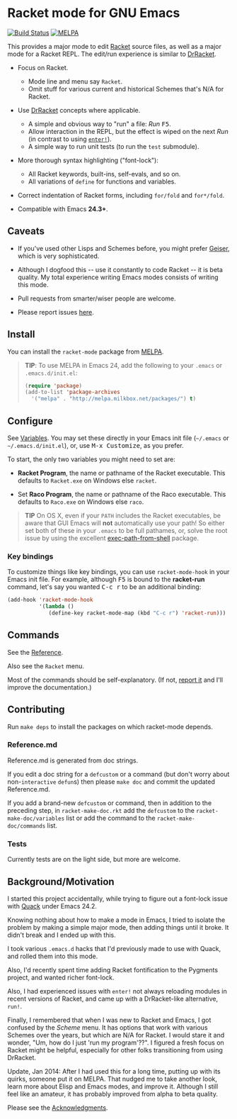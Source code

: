 # Racket mode for GNU Emacs

[![Build Status](https://travis-ci.org/greghendershott/racket-mode.png?branch=master)](https://travis-ci.org/greghendershott/racket-mode)
[![MELPA](http://melpa.org/packages/racket-mode-badge.svg)](http://melpa.org/#/racket-mode)

This provides a major mode to edit [Racket] source files, as well as a
major mode for a Racket REPL. The edit/run experience is similar to
[DrRacket].

- Focus on Racket.
  - Mode line and menu say `Racket`.
  - Omit stuff for various current and historical Schemes that's N/A
    for Racket.

- Use [DrRacket] concepts where applicable.
  - A simple and obvious way to "run" a file: _Run_ <kbd>F5</kbd>.
  - Allow interaction in the REPL, but the effect is wiped on the next
    _Run_ (in contrast to using [`enter!`]).
  - A simple way to run unit tests (to run the `test` submodule).

- More thorough syntax highlighting ("font-lock"):
  - All Racket keywords, built-ins, self-evals, and so on.
  - All variations of `define` for functions and variables.

- Correct indentation of Racket forms, including `for/fold` and
  `for*/fold`.

- Compatible with Emacs **24.3+**.

## Caveats

- If you've used other Lisps and Schemes before, you might prefer
  [Geiser], which is very sophisticated.

- Although I dogfood this -- use it constantly to code Racket -- it is
  beta quality. My total experience writing Emacs modes consists of
  writing this mode.

- Pull requests from smarter/wiser people are welcome.

- Please report issues [here][issues].

## Install

You can install the `racket-mode` package from [MELPA].

> **TIP**: To use MELPA in Emacs 24, add the following to your
> `.emacs` or `.emacs.d/init.el`:
>
> ```cl
> (require 'package)
> (add-to-list 'package-archives
>   '("melpa" . "http://melpa.milkbox.net/packages/") t)
> ```

## Configure

See [Variables](Reference.md#variables). You may set these directly in
your Emacs init file (`~/.emacs` or `~/.emacs.d/init.el`), or, use
<kbd>M-x Customize</kbd>, as you prefer.

To start, the only two variables you might need to set are:

- **Racket Program**, the name or pathname of the Racket executable.
  This defaults to `Racket.exe` on Windows else `racket`.

- Set **Raco Program**, the name or pathname of the Raco executable.
  This defaults to `Raco.exe` on Windows else `raco`.

> **TIP** On OS X, even if your `PATH` includes the Racket
> executables, be aware that GUI Emacs will **not** automatically use
> your path! So either set both of these in your `.emacs` to be full
> pathames, or, solve the root issue by using the excellent
> [exec-path-from-shell] package.

[exec-path-from-shell]: http://melpa.org/#/exec-path-from-shell

### Key bindings

To customize things like key bindings, you can use `racket-mode-hook`
in your Emacs init file. For example, although <kbd>F5</kbd> is bound
to the **racket-run** command, let's say you wanted <kbd>C-c r</kbd>
to be an additional binding:

```cl
(add-hook 'racket-mode-hook
          '(lambda ()
             (define-key racket-mode-map (kbd "C-c r") 'racket-run)))
```

## Commands

See the [Reference](Reference.md).


Also see the `Racket` menu.

Most of the commands should be self-explanatory. (If not,
[report it][issues] and I'll improve the documentation.)


## Contributing

Run `make deps` to install the packages on which racket-mode depends.

### Reference.md

Reference.md is generated from doc strings.

If you edit a doc string for a `defcustom` or a command (but don't
worry about non-`interactive` `defun`s) then please `make doc` and
commit the updated Reference.md.

If you add a brand-new `defcustom` or command, then in addition to the
preceding step, in `racket-make-doc.rkt` add the `defcustom` to the
`racket-make-doc/variables` list or add the command to the
`racket-make-doc/commands` list.

### Tests

Currently tests are on the light side, but more are welcome.

## Background/Motivation

I started this project accidentally, while trying to figure out a
font-lock issue with [Quack] under Emacs 24.2.

Knowing nothing about how to make a mode in Emacs, I tried to isolate
the problem by making a simple major mode, then adding things until it
broke. It didn't break and I ended up with this.

I took various `.emacs.d` hacks that I'd previously made to use with
Quack, and rolled them into this mode.

Also, I'd recently spent time adding Racket fontification to the
Pygments project, and wanted richer font-lock.

Also, I had experienced issues with `enter!` not always reloading
modules in recent versions of Racket, and came up with a DrRacket-like
alternative, `run!`.

Finally, I remembered that when I was new to Racket and Emacs, I got
confused by the _Scheme_ menu. It has options that work with various
Schemes over the years, but which are N/A for Racket. I would stare it
and wonder, "Um, how do I just 'run my program'??". I figured a fresh
focus on Racket might be helpful, especially for other folks
transitioning from using DrRacket.

Update, Jan 2014: After I had used this for a long time, putting up
with its quirks, someone put it on MELPA. That nudged me to take
another look, learn more about Elisp and Emacs modes, and improve
it. Although I still feel like an amateur, it has probably improved
from alpha to beta quality.

Please see the [Acknowledgments].

[Acknowledgments]: https://github.com/greghendershott/racket-mode/blob/master/THANKS.md
[Racket]: http://www.racket-lang.org/
[DrRacket]: http://docs.racket-lang.org/drracket/
[`enter!`]: http://docs.racket-lang.org/reference/interactive.html
[Geiser]: http://www.nongnu.org/geiser/
[Quack]: http://www.neilvandyke.org/quack/
[issues]: https://www.github.com/greghendershott/racket-mode/issues
[Compilation mode command]: http://www.gnu.org/software/emacs/manual/html_node/emacs/Compilation-Mode.html
[`racket/help`]: http://docs.racket-lang.org/reference/Interactive_Help.html
[`define-logger`]: http://docs.racket-lang.org/reference/logging.html#%28form._%28%28lib._racket%2Fprivate%2Fmore-scheme..rkt%29._define-logger%29%29
[`current-directory`]: http://docs.racket-lang.org/reference/Filesystem.html#%28def._%28%28quote._~23~25kernel%29._current-directory%29%29
[MELPA]: http://melpa.milkbox.net/#/getting-started
[`company-mode`]: https://github.com/company-mode/company-mode
[`identifier-binding`]: http://docs.racket-lang.org/reference/stxcmp.html#%28def._%28%28quote._~23~25kernel%29._identifier-binding%29%29
